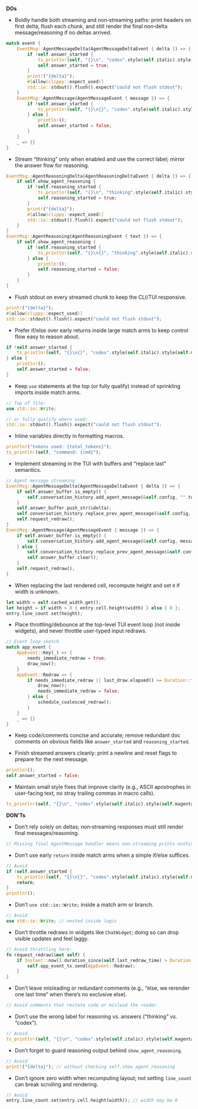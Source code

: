 **DOs**
- Boldly handle both streaming and non‑streaming paths: print headers on first delta, flush each chunk, and still render the final non‑delta message/reasoning if no deltas arrived.
```rust
match event {
    EventMsg::AgentMessageDelta(AgentMessageDeltaEvent { delta }) => {
        if !self.answer_started {
            ts_println!(self, "{}\n", "codex".style(self.italic).style(self.magenta));
            self.answer_started = true;
        }
        print!("{delta}");
        #[allow(clippy::expect_used)]
        std::io::stdout().flush().expect("could not flush stdout");
    }
    EventMsg::AgentMessage(AgentMessageEvent { message }) => {
        if !self.answer_started {
            ts_println!(self, "{}\n{}", "codex".style(self.italic).style(self.magenta), message);
        } else {
            println!();
            self.answer_started = false;
        }
    }
    _ => {}
}
```

- Stream “thinking” only when enabled and use the correct label; mirror the answer flow for reasoning.
```rust
EventMsg::AgentReasoningDelta(AgentReasoningDeltaEvent { delta }) => {
    if self.show_agent_reasoning {
        if !self.reasoning_started {
            ts_println!(self, "{}\n", "thinking".style(self.italic).style(self.magenta));
            self.reasoning_started = true;
        }
        print!("{delta}");
        #[allow(clippy::expect_used)]
        std::io::stdout().flush().expect("could not flush stdout");
    }
}
EventMsg::AgentReasoning(AgentReasoningEvent { text }) => {
    if self.show_agent_reasoning {
        if !self.reasoning_started {
            ts_println!(self, "{}\n{}", "thinking".style(self.italic).style(self.magenta), text);
        } else {
            println!();
            self.reasoning_started = false;
        }
    }
}
```

- Flush stdout on every streamed chunk to keep the CLI/TUI responsive.
```rust
print!("{delta}");
#[allow(clippy::expect_used)]
std::io::stdout().flush().expect("could not flush stdout");
```

- Prefer if/else over early returns inside large match arms to keep control flow easy to reason about.
```rust
if !self.answer_started {
    ts_println!(self, "{}\n{}", "codex".style(self.italic).style(self.magenta), message);
} else {
    println!();
    self.answer_started = false;
}
```

- Keep `use` statements at the top (or fully qualify) instead of sprinkling imports inside match arms.
```rust
// Top of file:
use std::io::Write;

// or fully qualify where used:
std::io::stdout().flush().expect("could not flush stdout");
```

- Inline variables directly in formatting macros.
```rust
println!("tokens used: {total_tokens}");
ts_println!(self, "command: {cmd}");
```

- Implement streaming in the TUI with buffers and “replace last” semantics.
```rust
// Agent message streaming
EventMsg::AgentMessageDelta(AgentMessageDeltaEvent { delta }) => {
    if self.answer_buffer.is_empty() {
        self.conversation_history.add_agent_message(&self.config, "".to_string());
    }
    self.answer_buffer.push_str(&delta);
    self.conversation_history.replace_prev_agent_message(&self.config, self.answer_buffer.clone());
    self.request_redraw();
}
EventMsg::AgentMessage(AgentMessageEvent { message }) => {
    if self.answer_buffer.is_empty() {
        self.conversation_history.add_agent_message(&self.config, message);
    } else {
        self.conversation_history.replace_prev_agent_message(&self.config, message);
        self.answer_buffer.clear();
    }
    self.request_redraw();
}
```

- When replacing the last rendered cell, recompute height and set `0` if width is unknown.
```rust
let width = self.cached_width.get();
let height = if width > 0 { entry.cell.height(width) } else { 0 };
entry.line_count.set(height);
```

- Place throttling/debounce at the top-level TUI event loop (not inside widgets), and never throttle user-typed input redraws.
```rust
// Event loop sketch
match app_event {
    AppEvent::Key(_) => {
        needs_immediate_redraw = true;
        draw_now();
    }
    AppEvent::Redraw => {
        if needs_immediate_redraw || last_draw.elapsed() >= Duration::from_millis(16) {
            draw_now();
            needs_immediate_redraw = false;
        } else {
            schedule_coalesced_redraw();
        }
    }
    _ => {}
}
```

- Keep code/comments concise and accurate; remove redundant doc comments on obvious fields like `answer_started` and `reasoning_started`.

- Finish streamed answers cleanly: print a newline and reset flags to prepare for the next message.
```rust
println!();
self.answer_started = false;
```

- Maintain small style fixes that improve clarity (e.g., ASCII apostrophes in user-facing text, no stray trailing commas in macro calls).
```rust
ts_println!(self, "{}\n", "codex".style(self.italic).style(self.magenta));
```

**DON’Ts**
- Don’t rely solely on deltas; non‑streaming responses must still render final messages/reasoning.
```rust
// Missing final AgentMessage handler means non-streaming prints nothing — avoid this.
```

- Don’t use early `return` inside match arms when a simple if/else suffices.
```rust
// Avoid
if !self.answer_started {
    ts_println!(self, "{}\n{}", "codex".style(self.italic).style(self.magenta), message);
    return;
}
println!();
```

- Don’t `use std::io::Write;` inside a match arm or branch.
```rust
// Avoid
use std::io::Write; // nested inside logic
```

- Don’t throttle redraws in widgets like `ChatWidget`; doing so can drop visible updates and feel laggy.
```rust
// Avoid throttling here:
fn request_redraw(&mut self) {
    if Instant::now().duration_since(self.last_redraw_time) > Duration::from_millis(100) {
        self.app_event_tx.send(AppEvent::Redraw);
    }
}
```

- Don’t leave misleading or redundant comments (e.g., “else, we rerender one last time” when there’s no exclusive else).
```rust
// Avoid comments that restate code or mislead the reader.
```

- Don’t use the wrong label for reasoning vs. answers (“thinking” vs. “codex”).
```rust
// Avoid
ts_println!(self, "{}\n", "codex".style(self.italic).style(self.magenta)); // for reasoning
```

- Don’t forget to guard reasoning output behind `show_agent_reasoning`.
```rust
// Avoid
print!("{delta}"); // without checking self.show_agent_reasoning
```

- Don’t ignore zero width when recomputing layout; not setting `line_count` can break scrolling and rendering.
```rust
// Avoid
entry.line_count.set(entry.cell.height(width)); // width may be 0
```